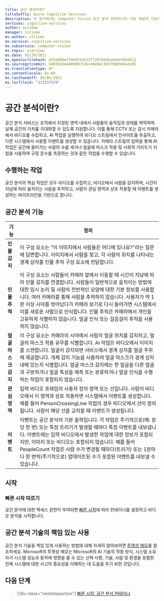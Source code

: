 ```yaml
---
title: 공간 분석이란?
titleSuffix: Azure Cognitive Services
description: 이 문서에서는 Computer Vision 공간 분석 컨테이너의 기본 개념과 기능에 대해 설명합니다.
services: cognitive-services
author: nitinme
manager: nitinme
ms.author: nitinme
ms.service: cognitive-services
ms.subservice: computer-vision
ms.topic: overview
ms.date: 03/29/2021
ms.openlocfilehash: d19a080ef596975dd3377207b84bade6ef0d3b12
ms.sourcegitcommit: bd65925eb409d0c516c48494c5b97960949aee05
ms.translationtype: HT
ms.contentlocale: ko-KR
ms.lasthandoff: 06/06/2021
ms.locfileid: "111537579"
---
```

# <a name="what-is-spatial-analysis"></a>공간 분석이란?

공간 분석 서비스는 조직에서 지정된 영역 내에서 사람들의 움직임과 상태를 파악하여 실제 공간의 가치를 극대화할 수 있도록 지원합니다. 이를 통해 CCTV 또는 감시 카메라에서 비디오를 수집하고, AI 작업을 실행하여 비디오 스트림에서 인사이트를 추출하고, 다른 시스템에서 사용할 이벤트를 생성할 수 있습니다. 카메라 스트림의 입력을 통해 AI 작업은 공간에 들어가는 사람의 수를 세거나 얼굴에 마스크 착용 및 사회적 거리두기 지침을 사용하여 규정 준수를 측정하는 것과 같은 작업을 수행할 수 있습니다.

<!--This documentation contains the following types of articles:
* The [quickstarts](./quickstarts-sdk/analyze-image-client-library.md) are step-by-step instructions that let you make calls to the service and get results in a short period of time. 
* The [how-to guides](./Vision-API-How-to-Topics/HowToCallVisionAPI.md) contain instructions for using the service in more specific or customized ways.
* The [conceptual articles](tbd) provide in-depth explanations of the service's functionality and features.
* The [tutorials](./tutorials/storage-lab-tutorial.md) are longer guides that show you how to use this service as a component in broader business solutions.-->

## <a name="what-it-does"></a>수행하는 작업

공간 분석의 핵심 작업은 모두 비디오를 수집하고, 비디오에서 사람을 감지하며, 시간이 지남에 따라 움직이는 사람을 추적하고, 사람이 관심 영역과 상호 작용할 때 이벤트를 생성하는 파이프라인을 기반으로 합니다.

## <a name="spatial-analysis-features"></a>공간 분석 기능

| 기능 | 정의 |
|------|------------|
| **인물 감지** | 이 구성 요소는 "이 이미지에서 사람들은 어디에 있나요?"라는 질문에 답변합니다. 이미지에서 사람을 찾고, 각 사람의 위치를 나타내는 경계 상자를 인물 추적 구성 요소에 전달합니다. |
| **인물 추적** | 이 구성 요소는 사람들이 카메라 앞에서 이동할 때 시간이 지남에 따라 인물 감지를 연결합니다. 사람들이 일반적으로 움직이는 방법에 대한 임시 논리 및 사람의 전반적인 모양에 대한 기본 정보를 사용합니다. 여러 카메라를 통해 사람을 추적하지 않습니다. 사용자가 약 1분 이상 시야를 벗어났다가 카메라 보기로 다시 들어가면 시스템에서 이를 새로운 사람으로 인식합니다. 인물 추적은 카메라에서 개인을 고유하게 식별하지 않습니다. 얼굴 인식 또는 걸음걸이 추적을 사용하지 않습니다. |
| **얼굴 마스크 감지** | 이 구성 요소는 카메라의 시야에서 사람의 얼굴 위치를 감지하고, 얼굴의 마스크 착용 유무를 식별합니다. AI 작업은 비디오에서 이미지를 스캔합니다. 얼굴이 감지되면 서비스에서 경계 상자를 얼굴 주위에 제공합니다. 개체 감지 기능을 사용하여 얼굴 마스크가 경계 상자 내에 있는지 식별합니다. 얼굴 마스크 감지에는 한 얼굴을 다른 얼굴과 구분하거나 얼굴 특성을 예측 또는 분류하거나 얼굴 인식을 수행하는 작업이 포함되지 않습니다. |
| **관심 영역** | 입력 비디오 프레임의 사용자 정의 영역 또는 선입니다. 사람이 비디오에서 이 영역과 상호 작용하면 시스템에서 이벤트를 생성합니다. 예를 들어 PersonCrossingLine 작업의 경우 비디오에서 선이 정의됩니다. 사람이 해당 선을 교차할 때 이벤트가 생성됩니다. |
| **이벤트** | 이벤트는 공간 분석의 기본 출력입니다. 각 작업은 주기적으로(예: 분당 한 번) 또는 특정 트리거가 발생할 때마다 특정 이벤트를 내보냅니다. 이벤트에는 입력 비디오에서 발생한 작업에 대한 정보가 포함되지만, 이미지 또는 비디오는 포함되지 않습니다. 예를 들어 PeopleCount 작업은 사람 수가 변경될 때마다(트리거) 또는 1분마다 한 번씩(주기적으로) 업데이트된 수가 포함된 이벤트를 내보낼 수 있습니다. |

## <a name="get-started"></a>시작

### <a name="follow-a-quickstart"></a>빠른 시작 따르기

공간 분석에 대한 액세스 권한이 부여되면 [빠른 시작](spatial-analysis-container.md)에 따라 컨테이너를 설정하고 비디오 분석을 시작합니다.

## <a name="responsible-use-of-spatial-analysis-technology"></a>공간 분석 기술의 책임 있는 사용

공간 분석 기술을 책임 있게 사용하는 방법에 대해 자세히 알아보려면 [투명성 메모](/legal/cognitive-services/computer-vision/transparency-note-spatial-analysis?context=%2fazure%2fcognitive-services%2fComputer-vision%2fcontext%2fcontext)를 참조하세요. Microsoft의 투명성 메모는 Microsoft의 AI 기술의 작동 방식, 시스템 소유자가 시스템 성능과 동작에 영향을 줄 수 있는 선택 사항, 기술, 사람 및 환경을 포함한 전체 시스템에 대한 사고의 중요성을 이해하는 데 도움을 주기 위한 것입니다.

## <a name="next-steps"></a>다음 단계

> [!div class="nextstepaction"]
> [빠른 시작: 공간 분석 컨테이너](spatial-analysis-container.md)
